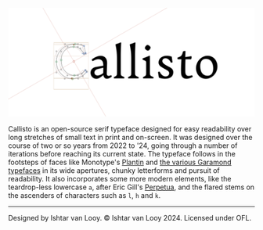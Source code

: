 ![Callisto](hero.png)

Callisto is an open-source serif typeface designed for easy readability over long stretches of small text in print and on-screen.
It was designed over the course of two or so years from 2022 to '24, going through a number of iterations before reaching its current state. The typeface follows in the footsteps of faces like Monotype's [Plantin](https://en.wikipedia.org/wiki/Plantin_(typeface)) and [the various Garamond typefaces](https://en.wikipedia.org/wiki/Garamond) in its wide apertures, chunky letterforms and pursuit of readability. It also incorporates some more modern elements, like the teardrop-less lowercase `a`, after Eric Gill's [Perpetua](https://en.wikipedia.org/wiki/Perpetua_(typeface)), and the flared stems on the ascenders of characters such as `l`, `h` and `k`.

---

Designed by Ishtar van Looy.
© Ishtar van Looy 2024. Licensed under OFL.